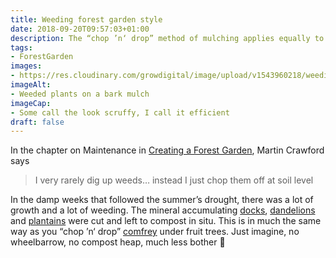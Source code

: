 ```yaml
---
title: Weeding forest garden style
date: 2018-09-20T09:57:03+01:00
description: The “chop ’n‘ drop” method of mulching applies equally to weeding in the forest garden
tags: 
- ForestGarden
images: 
- https://res.cloudinary.com/growdigital/image/upload/v1543960218/weeding-44068045164.jpg
imageAlt: 
- Weeded plants on a bark mulch
imageCap:
- Some call the look scruffy, I call it efficient
draft: false
---
```


In the chapter on Maintenance in [Creating a Forest Garden](https://www.agroforestry.co.uk/product/creating-a-forest-garden-2/), Martin Crawford says 

> I very rarely dig up weeds… instead I just chop them off at soil level

In the damp weeks that followed the summer’s drought, there was a lot of growth and a lot of weeding. The mineral accumulating [docks](https://pfaf.org/user/plant.aspx?latinname=Rumex+obtusifolius), [dandelions](https://pfaf.org/user/plant.aspx?latinname=Taraxacum+officinale) and [plantains](https://pfaf.org/user/plant.aspx?latinname=Plantago+lanceolata) were cut and left to compost in situ. This is in much the same way as you “chop ’n‘ drop” [comfrey](https://pfaf.org/user/plant.aspx?latinname=Symphytum+uplandicum) under fruit trees. Just imagine, no wheelbarrow, no compost heap, much less bother 🙂
